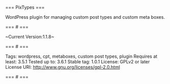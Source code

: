 === PixTypes ===

WordPress plugin for managing custom post types and custom meta boxes.

=== # ===

~Current Version:1.1.8~

=== # ===

Tags: wordpress, cpt, metaboxes, custom post types, plugin
Requires at least: 3.5.1
Tested up to: 3.6.1
Stable tag: 1.0.1
License: GPLv2 or later
License URI: http://www.gnu.org/licenses/gpl-2.0.html

=== # ===